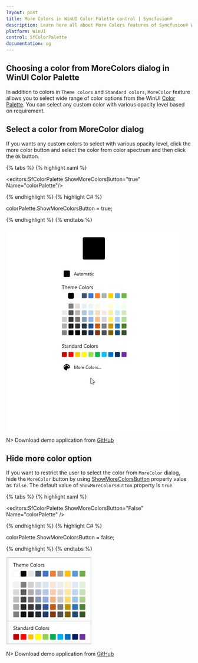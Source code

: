 ```yaml
---
layout: post
title: More Colors in WinUI Color Palette control | Syncfusion®
description: Learn here all about More Colors features of Syncfusion® WinUI Color Palette(SfColorPalette) control and more.
platform: WinUI
control: SfColorPalette
documentation: ug
---
```


## Choosing a color from MoreColors dialog in WinUI Color Palette

In addition to colors in `Theme colors` and `Standard colors`, `MoreColor` feature allows you to select wide range of color options from the WinUI [Color Palette](https://help.syncfusion.com/cr/winUI/Syncfusion.UI.Xaml.Editors.SfColorPalette.html). You can select any custom color with various opacity level based on requirement.

## Select a color from MoreColor dialog

If you wants any custom colors to select with various opacity level, click the more color button and select the color from color spectrum and then click the `Ok` button. 

{% tabs %}
{% highlight xaml %}

<editors:SfColorPalette ShowMoreColorsButton="true"
                        Name="colorPalette"/>

{% endhighlight %}
{% highlight C# %}

colorPalette.ShowMoreColorsButton = true;

{% endhighlight %}
{% endtabs %}

![WinUI Color Palette with More Color Window](Getting-Started_images/winui-colorpalette-more-color-window.gif)

N> Download demo application from [GitHub](https://github.com/SyncfusionExamples/syncfusion-winui-colorpalette-examples/blob/master/Samples/ColorPalette_features)

## Hide more color option

If you want to restrict the user to select the color from `MoreColor` dialog, hide the `MoreColor` button by using [ShowMoreColorsButton](https://help.syncfusion.com/cr/winUI/Syncfusion.UI.Xaml.Editors.SfColorPalette.html#Syncfusion_UI_Xaml_Editors_SfColorPalette_ShowMoreColorsButton) property value as `false`. The default value of `ShowMoreColorsButton` property is `true`.

{% tabs %}
{% highlight xaml %}

<editors:SfColorPalette ShowMoreColorsButton="False"
                        Name="colorPalette" />

{% endhighlight %}
{% highlight C# %}

colorPalette.ShowMoreColorsButton = false;

{% endhighlight %}
{% endtabs %}

![Hide More Color Option in WinUI Color Palette](Working-with-SfColorPalette_images/winui-colorpalette-hide-more-color-option.png)

N> Download demo application from [GitHub](https://github.com/SyncfusionExamples/syncfusion-winui-colorpalette-examples/blob/master/Samples/ColorPalette_features)
